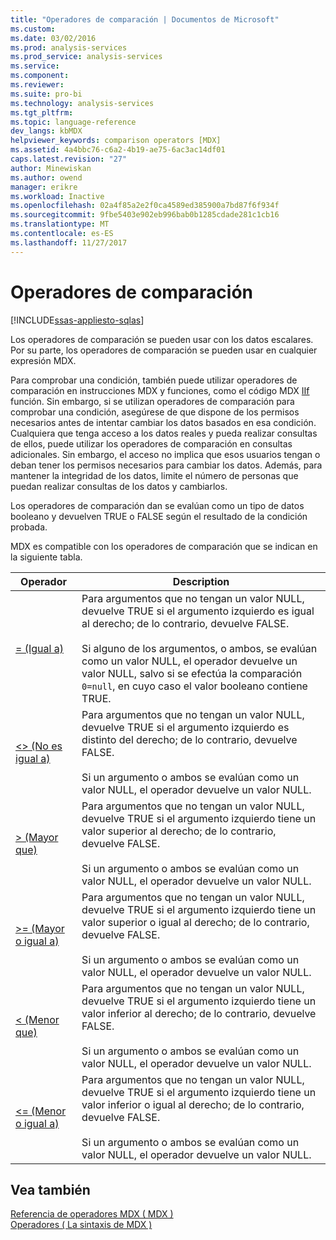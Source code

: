 ```yaml
---
title: "Operadores de comparación | Documentos de Microsoft"
ms.custom: 
ms.date: 03/02/2016
ms.prod: analysis-services
ms.prod_service: analysis-services
ms.service: 
ms.component: 
ms.reviewer: 
ms.suite: pro-bi
ms.technology: analysis-services
ms.tgt_pltfrm: 
ms.topic: language-reference
dev_langs: kbMDX
helpviewer_keywords: comparison operators [MDX]
ms.assetid: 4a4bbc76-c6a2-4b19-ae75-6ac3ac14df01
caps.latest.revision: "27"
author: Minewiskan
ms.author: owend
manager: erikre
ms.workload: Inactive
ms.openlocfilehash: 02a4f85a2e2f0ca4589ed385900a7bd87f6f934f
ms.sourcegitcommit: 9fbe5403e902eb996bab0b1285cdade281c1cb16
ms.translationtype: MT
ms.contentlocale: es-ES
ms.lasthandoff: 11/27/2017
---
```

# <a name="comparison-operators"></a>Operadores de comparación
[!INCLUDE[ssas-appliesto-sqlas](../includes/ssas-appliesto-sqlas.md)]

  Los operadores de comparación se pueden usar con los datos escalares. Por su parte, los operadores de comparación se pueden usar en cualquier expresión MDX.  
  
 Para comprobar una condición, también puede utilizar operadores de comparación en instrucciones MDX y funciones, como el código MDX [IIf](../mdx/iif-mdx.md) función. Sin embargo, si se utilizan operadores de comparación para comprobar una condición, asegúrese de que dispone de los permisos necesarios antes de intentar cambiar los datos basados en esa condición. Cualquiera que tenga acceso a los datos reales y pueda realizar consultas de ellos, puede utilizar los operadores de comparación en consultas adicionales. Sin embargo, el acceso no implica que esos usuarios tengan o deban tener los permisos necesarios para cambiar los datos. Además, para mantener la integridad de los datos, limite el número de personas que puedan realizar consultas de los datos y cambiarlos.  
  
 Los operadores de comparación dan se evalúan como un tipo de datos booleano y devuelven TRUE o FALSE según el resultado de la condición probada.  
  
 MDX es compatible con los operadores de comparación que se indican en la siguiente tabla.  
  
|Operador|Description|  
|--------------|-----------------|  
|[= (Igual a)](../mdx/equal-to-mdx.md)|Para argumentos que no tengan un valor NULL, devuelve TRUE si el argumento izquierdo es igual al derecho; de lo contrario, devuelve FALSE.<br /><br /> Si alguno de los argumentos, o ambos, se evalúan como un valor NULL, el operador devuelve un valor NULL, salvo si se efectúa la comparación `0=null`, en cuyo caso el valor booleano contiene TRUE.|  
|[<> (No es igual a)](../mdx/not-equal-to-mdx.md)|Para argumentos que no tengan un valor NULL, devuelve TRUE si el argumento izquierdo es distinto del derecho; de lo contrario, devuelve FALSE.<br /><br /> Si un argumento o ambos se evalúan como un valor NULL, el operador devuelve un valor NULL.|  
|[> (Mayor que)](../mdx/greater-than-mdx.md)|Para argumentos que no tengan un valor NULL, devuelve TRUE si el argumento izquierdo tiene un valor superior al derecho; de lo contrario, devuelve FALSE.<br /><br /> Si un argumento o ambos se evalúan como un valor NULL, el operador devuelve un valor NULL.|  
|[>= (Mayor o igual a)](../mdx/greater-than-or-equal-to-mdx.md)|Para argumentos que no tengan un valor NULL, devuelve TRUE si el argumento izquierdo tiene un valor superior o igual al derecho; de lo contrario, devuelve FALSE.<br /><br /> Si un argumento o ambos se evalúan como un valor NULL, el operador devuelve un valor NULL.|  
|[< (Menor que)](../mdx/less-than-mdx.md)|Para argumentos que no tengan un valor NULL, devuelve TRUE si el argumento izquierdo tiene un valor inferior al derecho; de lo contrario, devuelve FALSE.<br /><br /> Si un argumento o ambos se evalúan como un valor NULL, el operador devuelve un valor NULL.|  
|[<= (Menor o igual a)](../mdx/less-than-or-equal-to-mdx.md)|Para argumentos que no tengan un valor NULL, devuelve TRUE si el argumento izquierdo tiene un valor inferior o igual al derecho; de lo contrario, devuelve FALSE.<br /><br /> Si un argumento o ambos se evalúan como un valor NULL, el operador devuelve un valor NULL.|  
  
## <a name="see-also"></a>Vea también  
 [Referencia de operadores MDX &#40; MDX &#41;](../mdx/mdx-operator-reference-mdx.md)   
 [Operadores &#40; La sintaxis de MDX &#41;](../mdx/operators-mdx-syntax.md)  
  
  
